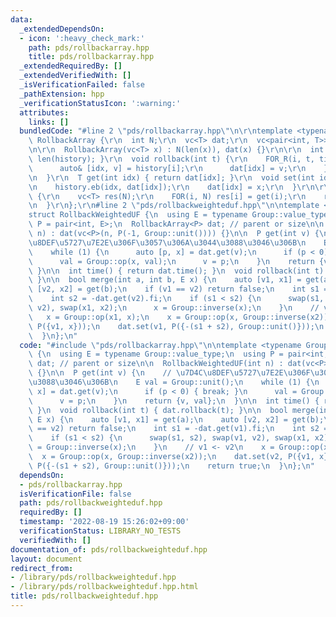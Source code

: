 ```yaml
---
data:
  _extendedDependsOn:
  - icon: ':heavy_check_mark:'
    path: pds/rollbackarray.hpp
    title: pds/rollbackarray.hpp
  _extendedRequiredBy: []
  _extendedVerifiedWith: []
  _isVerificationFailed: false
  _pathExtension: hpp
  _verificationStatusIcon: ':warning:'
  attributes:
    links: []
  bundledCode: "#line 2 \"pds/rollbackarray.hpp\"\n\r\ntemplate <typename T>\r\nstruct\
    \ RollbackArray {\r\n  int N;\r\n  vc<T> dat;\r\n  vc<pair<int, T>> history;\r\
    \n\r\n  RollbackArray(vc<T> x) : N(len(x)), dat(x) {}\r\n\r\n  int time() { return\
    \ len(history); }\r\n  void rollback(int t) {\r\n    FOR_R(i, t, time()) {\r\n\
    \      auto& [idx, v] = history[i];\r\n      dat[idx] = v;\r\n    }\r\n    history.resize(t);\r\
    \n  }\r\n  T get(int idx) { return dat[idx]; }\r\n  void set(int idx, T x) {\r\
    \n    history.eb(idx, dat[idx]);\r\n    dat[idx] = x;\r\n  }\r\n\r\n  vc<T> get_all()\
    \ {\r\n    vc<T> res(N);\r\n    FOR(i, N) res[i] = get(i);\r\n    return res;\r\
    \n  }\r\n};\r\n#line 2 \"pds/rollbackweighteduf.hpp\"\n\ntemplate <typename Group>\n\
    struct RollbackWeightedUF {\n  using E = typename Group::value_type;\n  using\
    \ P = pair<int, E>;\n  RollbackArray<P> dat; // parent or size\n\n  RollbackWeightedUF(int\
    \ n) : dat(vc<P>(n, P(-1, Group::unit()))) {}\n\n  P get(int v) {\n    // \u7D4C\
    \u8DEF\u5727\u7E2E\u306F\u3057\u306A\u3044\u3088\u3046\u306B\n    E val = Group::unit();\n\
    \    while (1) {\n      auto [p, x] = dat.get(v);\n      if (p < 0) { break; }\n\
    \      val = Group::op(x, val);\n      v = p;\n    }\n    return {v, val};\n \
    \ }\n\n  int time() { return dat.time(); }\n  void rollback(int t) { dat.rollback(t);\
    \ }\n\n  bool merge(int a, int b, E x) {\n    auto [v1, x1] = get(a);\n    auto\
    \ [v2, x2] = get(b);\n    if (v1 == v2) return false;\n    int s1 = -dat.get(v1).fi;\n\
    \    int s2 = -dat.get(v2).fi;\n    if (s1 < s2) {\n      swap(s1, s2), swap(v1,\
    \ v2), swap(x1, x2);\n      x = Group::inverse(x);\n    }\n    // v1 <- v2\n \
    \   x = Group::op(x1, x);\n    x = Group::op(x, Group::inverse(x2));\n    dat.set(v2,\
    \ P({v1, x}));\n    dat.set(v1, P({-(s1 + s2), Group::unit()}));\n    return true;\n\
    \  }\n};\n"
  code: "#include \"pds/rollbackarray.hpp\"\n\ntemplate <typename Group>\nstruct RollbackWeightedUF\
    \ {\n  using E = typename Group::value_type;\n  using P = pair<int, E>;\n  RollbackArray<P>\
    \ dat; // parent or size\n\n  RollbackWeightedUF(int n) : dat(vc<P>(n, P(-1, Group::unit())))\
    \ {}\n\n  P get(int v) {\n    // \u7D4C\u8DEF\u5727\u7E2E\u306F\u3057\u306A\u3044\
    \u3088\u3046\u306B\n    E val = Group::unit();\n    while (1) {\n      auto [p,\
    \ x] = dat.get(v);\n      if (p < 0) { break; }\n      val = Group::op(x, val);\n\
    \      v = p;\n    }\n    return {v, val};\n  }\n\n  int time() { return dat.time();\
    \ }\n  void rollback(int t) { dat.rollback(t); }\n\n  bool merge(int a, int b,\
    \ E x) {\n    auto [v1, x1] = get(a);\n    auto [v2, x2] = get(b);\n    if (v1\
    \ == v2) return false;\n    int s1 = -dat.get(v1).fi;\n    int s2 = -dat.get(v2).fi;\n\
    \    if (s1 < s2) {\n      swap(s1, s2), swap(v1, v2), swap(x1, x2);\n      x\
    \ = Group::inverse(x);\n    }\n    // v1 <- v2\n    x = Group::op(x1, x);\n  \
    \  x = Group::op(x, Group::inverse(x2));\n    dat.set(v2, P({v1, x}));\n    dat.set(v1,\
    \ P({-(s1 + s2), Group::unit()}));\n    return true;\n  }\n};\n"
  dependsOn:
  - pds/rollbackarray.hpp
  isVerificationFile: false
  path: pds/rollbackweighteduf.hpp
  requiredBy: []
  timestamp: '2022-08-19 15:26:02+09:00'
  verificationStatus: LIBRARY_NO_TESTS
  verifiedWith: []
documentation_of: pds/rollbackweighteduf.hpp
layout: document
redirect_from:
- /library/pds/rollbackweighteduf.hpp
- /library/pds/rollbackweighteduf.hpp.html
title: pds/rollbackweighteduf.hpp
---
```

